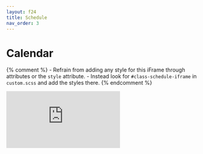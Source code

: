 ```yaml
---
layout: f24
title: Schedule
nav_order: 3
---
```


# Calendar

{% comment %}
    - Refrain from adding any style for this iFrame through attributes or the `style` attribute.
    - Instead look for `#class-schedule-iframe` in `custom.scss` and add the styles there.
{% endcomment %}

<iframe
    id="class-schedule-iframe"
    src="https://calendar.google.com/calendar/embed?src=c_811c860e0db2f93cc741b80195d40a35746dfd1251a6300280f186d633224a06%40group.calendar.google.com&ctz=America%2FNew_York"
    frameborder="0"
    scrolling="no">
</iframe>